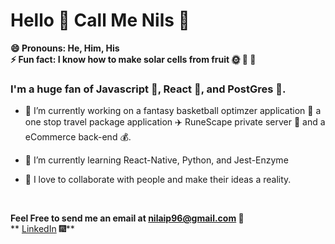 # Hello 👋 Call Me Nils 👋 
**😄 Pronouns: He, Him, His**
<br>
**⚡ Fun fact: I know how to make solar cells from fruit :sun_with_face: :grapes: :strawberry:**

### I'm a huge fan of Javascript :memo:, React :battery:, and PostGres :elephant:.

- 🔭 I’m currently working on a fantasy basketball optimzer application :basketball: a one stop travel package application :airplane: RuneScape private server :european_castle: and a eCommerce back-end :moneybag:.

- 🌱 I’m currently learning React-Native, Python, and Jest-Enzyme

- :purple_heart: I love to collaborate with people and make their ideas a reality.

<br>

**Feel Free to send me an email at [nilaip96@gmail.com](nilaip96@gmail.com) :email:**
<br>
** [LinkedIn](https://www.linkedin.com/in/nilai-patel-619474165/) :fireworks:**
